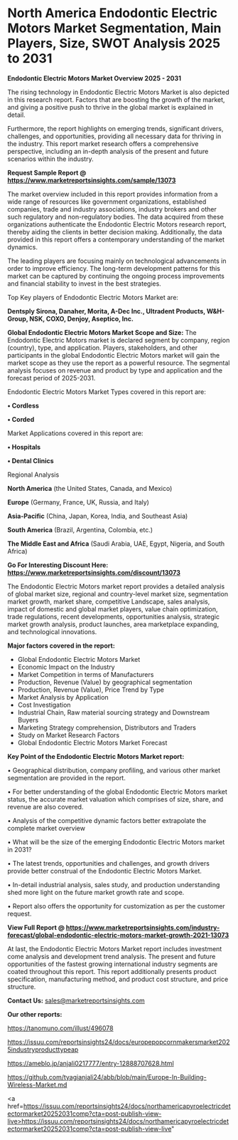  # North America Endodontic Electric Motors Market Segmentation, Main Players, Size, SWOT Analysis 2025 to 2031

<Strong> Endodontic Electric Motors Market Overview 2025 - 2031</strong>

The rising technology in Endodontic Electric Motors Market is also depicted in this research report. Factors that are boosting the growth of the market, and giving a positive push to thrive in the global market is explained in detail.

Furthermore, the report highlights on emerging trends, significant drivers, challenges, and opportunities, providing all necessary data for thriving in the industry. This report market research offers a comprehensive perspective, including an in-depth analysis of the present and future scenarios within the industry.

<strong>Request Sample Report @ <a href=https://www.marketreportsinsights.com/sample/13073>https://www.marketreportsinsights.com/sample/13073</a></strong>

The market overview included in this report provides information from a wide range of resources like government organizations, established companies, trade and industry associations, industry brokers and other such regulatory and non-regulatory bodies. The data acquired from these organizations authenticate the Endodontic Electric Motors research report, thereby aiding the clients in better decision making. Additionally, the data provided in this report offers a contemporary understanding of the market dynamics.

The leading players are focusing mainly on technological advancements in order to improve efficiency. The long-term development patterns for this market can be captured by continuing the ongoing process improvements and financial stability to invest in the best strategies.

Top Key players of Endodontic Electric Motors Market are:

<strong>Dentsply Sirona, Danaher, Morita, A-Dec Inc., Ultradent Products, W&H-Group, NSK, COXO, Denjoy, Aseptico, Inc.</strong>

<strong><b>Global Endodontic Electric Motors Market Scope and Size:</b></strong>
The Endodontic Electric Motors market is declared segment by company, region (country), type, and application. Players, stakeholders, and other participants in the global Endodontic Electric Motors market will gain the market scope as they use the report as a powerful resource. The segmental analysis focuses on revenue and product by type and application and the forecast period of 2025-2031.

Endodontic Electric Motors Market Types covered in this report are:

<strong>• Cordless

• Corded</strong>

Market Applications covered in this report are:

<strong>• Hospitals

• Dental Clinics</strong> 

Regional Analysis

<strong>North America</strong> (the United States, Canada, and Mexico)

<strong>Europe</strong> (Germany, France, UK, Russia, and Italy)

<strong>Asia-Pacific</strong> (China, Japan, Korea, India, and Southeast Asia)

<strong>South America</strong> (Brazil, Argentina, Colombia, etc.)

<strong>The Middle East and Africa</strong> (Saudi Arabia, UAE, Egypt, Nigeria, and South Africa)

<strong>Go For Interesting Discount Here: <a href=https://www.marketreportsinsights.com/discount/13073>https://www.marketreportsinsights.com/discount/13073</a></strong>

The Endodontic Electric Motors market report provides a detailed analysis of global market size, regional and country-level market size, segmentation market growth, market share, competitive Landscape, sales analysis, impact of domestic and global market players, value chain optimization, trade regulations, recent developments, opportunities analysis, strategic market growth analysis, product launches, area marketplace expanding, and technological innovations.

<strong><b>Major factors covered in the report:</b></strong>
<ul>
  <li>Global Endodontic Electric Motors Market </li>
  <li>Economic Impact on the Industry</li>
  <li>Market Competition in terms of Manufacturers</li>
  <li>Production, Revenue (Value) by geographical segmentation</li>
  <li>Production, Revenue (Value), Price Trend by Type</li>
  <li>Market Analysis by Application</li>
  <li>Cost Investigation</li>
  <li>Industrial Chain, Raw material sourcing strategy and Downstream Buyers</li>
  <li>Marketing Strategy comprehension, Distributors and Traders</li>
  <li>Study on Market Research Factors</li>
  <li>Global Endodontic Electric Motors Market Forecast</li>
</ul>

<strong><b>Key Point of the Endodontic Electric Motors Market report:</b></strong>

• Geographical distribution, company profiling, and various other market segmentation are provided in the report.

• For better understanding of the global Endodontic Electric Motors market status, the accurate market valuation which comprises of size, share, and revenue are also covered.

• Analysis of the competitive dynamic factors better extrapolate the complete market overview

• What will be the size of the emerging Endodontic Electric Motors market in 2031?

• The latest trends, opportunities and challenges, and growth drivers provide better construal of the Endodontic Electric Motors Market.

• In-detail industrial analysis, sales study, and production understanding shed more light on the future market growth rate and scope.

• Report also offers the opportunity for customization as per the customer request.

<strong><b>View Full Report @ <a href=https://www.marketreportsinsights.com/industry-forecast/global-endodontic-electric-motors-market-growth-2021-13073>https://www.marketreportsinsights.com/industry-forecast/global-endodontic-electric-motors-market-growth-2021-13073</a></b></strong>


At last, the Endodontic Electric Motors Market report includes investment come analysis and development trend analysis. The present and future opportunities of the fastest growing international industry segments are coated throughout this report. This report additionally presents product specification, manufacturing method, and product cost structure, and price structure.

<strong>Contact Us:</strong>
sales@marketreportsinsights.com

<strong>Our other reports:</strong>

<a href=https://tanomuno.com/illust/496078>https://tanomuno.com/illust/496078</a>

<a href=https://issuu.com/reportsinsights24/docs/europepopcornmakersmarket2025industryproducttypeap>https://issuu.com/reportsinsights24/docs/europepopcornmakersmarket2025industryproducttypeap</a>

<a href=https://ameblo.jp/anjali0217777/entry-12888707628.html>https://ameblo.jp/anjali0217777/entry-12888707628.html</a>

<a href=https://github.com/tyagianjali24/abb/blob/main/Europe-In-Building-Wireless-Market.md>https://github.com/tyagianjali24/abb/blob/main/Europe-In-Building-Wireless-Market.md</a>

<a href=https://issuu.com/reportsinsights24/docs/northamericapyroelectricdetectormarket20252031comp?cta=post-publish-view-live>https://issuu.com/reportsinsights24/docs/northamericapyroelectricdetectormarket20252031comp?cta=post-publish-view-live</a>"
